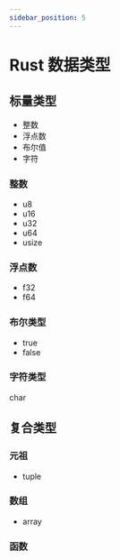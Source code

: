 ```yaml
---
sidebar_position: 5
---
```


# Rust 数据类型

## 标量类型

- 整数
- 浮点数
- 布尔值
- 字符

### 整数

- u8
- u16
- u32
- u64
- usize

### 浮点数

- f32
- f64

### 布尔类型

- true
- false

### 字符类型

char

## 复合类型

### 元祖

- tuple

### 数组

- array

### 函数

